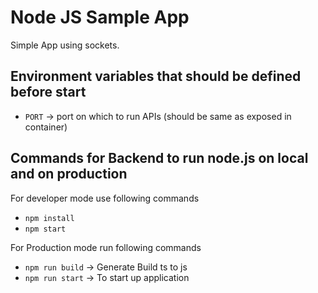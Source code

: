 # Node JS Sample App
Simple App using sockets.

## Environment variables that should be defined before start
* `PORT` -> port on which to run APIs (should be same as exposed in container)

## Commands for Backend to run node.js on local and on production
For developer mode use following commands
* `npm install`
* `npm start`

For Production mode run following commands
* `npm run build` → Generate Build ts to js
* `npm run start` → To start up application
